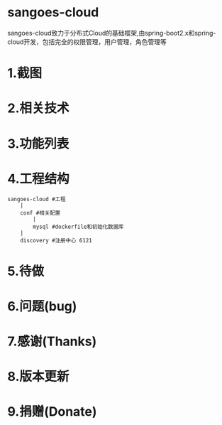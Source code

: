 # sangoes-cloud
sangoes-cloud致力于分布式Cloud的基础框架,由spring-boot2.x和spring-cloud开发，包括完全的权限管理，用户管理，角色管理等

# 1.截图

# 2.相关技术
   
   
# 3.功能列表

   
# 4.工程结构

    sangoes-cloud #工程
        |
        conf #相关配置
            |
            mysql #dockerfile和初始化数据库            
        |
        discovery #注册中心 6121   

# 5.待做

# 6.问题(bug)

# 7.感谢(Thanks)

# 8.版本更新

# 9.捐赠(Donate)
